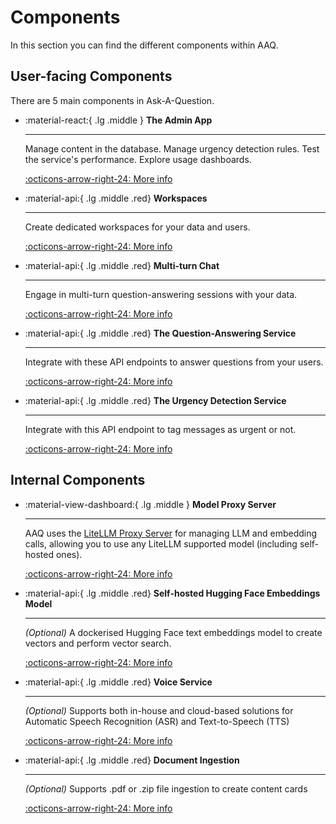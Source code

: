 # Components

In this section you can find the different components within AAQ.

## User-facing Components

There are 5 main components in Ask-A-Question.

<div class="grid cards" markdown>

- :material-react:{ .lg .middle } __The Admin App__

    ---

    Manage content in the database. Manage urgency detection rules. Test the service's performance.
    Explore usage dashboards.

    [:octicons-arrow-right-24: More info](./admin-app/index.md)

- :material-api:{ .lg .middle .red} __Workspaces__

    ---

    Create dedicated workspaces for your data and users.

    [:octicons-arrow-right-24: More info](./workspaces/index.md)

- :material-api:{ .lg .middle .red} __Multi-turn Chat__

    ---

    Engage in multi-turn question-answering sessions with your data.

    [:octicons-arrow-right-24: More info](./multi-turn-chat/index.md)

- :material-api:{ .lg .middle .red} __The Question-Answering Service__

    ---

    Integrate with these API endpoints to answer questions from your
    users.

    [:octicons-arrow-right-24: More info](./qa-service/index.md)

- :material-api:{ .lg .middle .red} __The Urgency Detection Service__

    ---

    Integrate with this API endpoint to tag messages as urgent or not.

    [:octicons-arrow-right-24: More info](./urgency-detection/index.md)

</div>

## Internal Components

<div class="grid cards" markdown>

- :material-view-dashboard:{ .lg .middle } __Model Proxy Server__

    ---

    AAQ uses the [LiteLLM Proxy Server](https://litellm.vercel.app/docs/simple_proxy) for
    managing LLM and embedding calls, allowing you to use any LiteLLM supported model (including self-hosted ones).

    [:octicons-arrow-right-24: More info](./litellm-proxy/index.md)

- :material-api:{ .lg .middle .red} __Self-hosted Hugging Face Embeddings Model__

    ---

    _(Optional)_ A dockerised Hugging Face text embeddings model to create vectors
  and perform vector search.

    [:octicons-arrow-right-24: More info](./huggingface-embeddings/index.md)


- :material-api:{ .lg .middle .red} __Voice Service__

    ---

    _(Optional)_ Supports both in-house and cloud-based solutions for Automatic Speech Recognition (ASR) and Text-to-Speech (TTS)

    [:octicons-arrow-right-24: More info](./voice-service/index.md)


- :material-api:{ .lg .middle .red} __Document Ingestion__

    ---

    _(Optional)_ Supports .pdf or .zip file ingestion to create content cards

    [:octicons-arrow-right-24: More info](./docmuncher/index.md)

</div>
